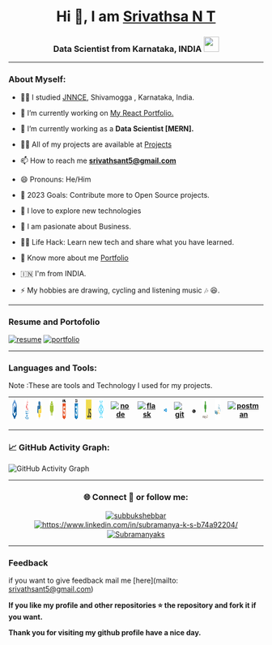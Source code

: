 

<h1 align="center">Hi 👋, I am <a href="https://github.com/srivatsant"> Srivathsa N T </a></h1>
<h3 align="center">Data Scientist from Karnataka, INDIA <img src="https://raw.githubusercontent.com/TheDudeThatCode/TheDudeThatCode/master/Assets/Developer.gif" width=30 height=30></h3>

<!--<p align="left"> <img src="https://komarev.com/ghpvc/?username=subramanyaks&label=Profile%20views&color=0e75b6&style=flat" alt="subramanyaks"/> </p>
-->



---

### About Myself:

- 👨‍🎓 I studied  <a href="http://jnnce.ac.in/jnndemo/">JNNCE</a>, Shivamogga , Karnataka, India.

- 🔭 I’m currently working on [My React Portfolio.](https://srivathsant.netlify.app)

- 🧠 I’m currently working as a **Data Scientist [MERN].**

- 👨‍💻 All of my projects are available at [Projects](https://github.com/srivatsant)

- 📫 How to reach me <a href="mailto:srivathsant5@gmail.com">**srivathsant5@gmail.com**</a>

- 😄 Pronouns: He/Him

- 🥅 2023 Goals: Contribute more to Open Source projects.

- 👀 I love to explore new technologies

- 🌱 I am pasionate about Business.

- 👨‍💻 Life Hack: Learn new tech and share what you have learned.

- 📄 Know more about me [Portfolio](srivathsant.netlify.app)

- 🇮🇳 I'm from INDIA.

- ⚡ My hobbies are drawing, cycling and listening music 🎶 😆.

---
### Resume and Portofolio

[![resume](https://img.shields.io/badge/Resume-4285F4?style=for-the-badge&logo=read-the-docs&logoColor=white)](https://drive.google.com/file/d/1nS-j32dyEs0vINeDRxrcP-GckJbsdfvn/view?usp=share_link)
[![portfolio](https://img.shields.io/badge/Portfolio-5340ff?style=for-the-badge&logo=Google-chrome&logoColor=white)](https://srivathsant.netlify.app/)

---

<h3 align="left">Languages and Tools:</h3>
Note :These are tools and Technology I used for my projects.


| [<img src="https://raw.githubusercontent.com/devicons/devicon/master/icons/c/c-original.svg" alt="c" width="40" height="40"/>](https://www.cprogramming.com/) | [<img src="https://raw.githubusercontent.com/devicons/devicon/master/icons/java/java-original.svg" alt="java" width="40" height="40"/>](https://www.java.com) |[<img src="https://raw.githubusercontent.com/devicons/devicon/master/icons/python/python-original.svg" alt="python" width="40" height="40"/>](https://www.python.org)  |  [<img src="https://raw.githubusercontent.com/devicons/devicon/master/icons/android/android-original-wordmark.svg" alt="android" width="40" height="40"/>](https://developer.android.com) | [<img src="https://raw.githubusercontent.com/devicons/devicon/master/icons/html5/html5-original-wordmark.svg" alt="html5" width="40" height="40"/>](https://www.w3.org/html) | [<img src="https://raw.githubusercontent.com/devicons/devicon/master/icons/css3/css3-original-wordmark.svg" alt="css3" width="40" height="40"/>](https://www.w3schools.com/css) |  [<img src="https://raw.githubusercontent.com/devicons/devicon/master/icons/javascript/javascript-original.svg" alt="javascript" width="40" height="40"/>](https://developer.mozilla.org/en-US/docs/Web/JavaScript) | [<img src="https://raw.githubusercontent.com/devicons/devicon/master/icons/react/react-original.svg" alt="react" width="40" height="40"/>](https://reactjs.org/) | [<img src="https://skillicons.dev/icons?i=nodejs" alt="node" width="40" height="40" />](https://nodejs.org/en/) | [<img src="https://www.vectorlogo.zone/logos/pocoo_flask/pocoo_flask-icon.svg" alt="flask" width="40" height="40"/>](https://flask.palletsprojects.com) | [<img align="left" alt="Visual Studio Code" width="26px" src="https://raw.githubusercontent.com/github/explore/80688e429a7d4ef2fca1e82350fe8e3517d3494d/topics/visual-studio-code/visual-studio-code.png" />](https://code.visualstudio.com) | [<img src="https://www.vectorlogo.zone/logos/git-scm/git-scm-icon.svg" alt="git" width="40" height="40"/>](https://git-scm.com) | [<img width="26px" src="https://raw.githubusercontent.com/github/explore/80688e429a7d4ef2fca1e82350fe8e3517d3494d/topics/terminal/terminal.png" alt ="terminal"/>]() | [<img src="https://raw.githubusercontent.com/devicons/devicon/master/icons/mongodb/mongodb-original-wordmark.svg" alt="mongodb" width="40" height="40"/>](https://www.mongodb.com) | [<img src="https://raw.githubusercontent.com/devicons/devicon/master/icons/mysql/mysql-original-wordmark.svg" alt="mysql" width="40" height="40"/>](https://www.mysql.com) | [<img src="https://www.vectorlogo.zone/logos/getpostman/getpostman-icon.svg" alt="postman" width="40" height="40"/>](https://postman.com) | 
| --- | --- | --- | --- | --- | --- | --- | --- | --- | --- | --- | --- | --- | --- | --- | --- |



<!--<code><img height="20" src="https://raw.githubusercontent.com/github/explore/80688e429a7d4ef2fca1e82350fe8e3517d3494d/topics/nodejs/nodejs.png"></code>-->


 <p align="left">
<!-- <img align="left" alt="GitHub" width="26px" src="https://raw.githubusercontent.com/github/explore/78df643247d429f6cc873026c0622819ad797942/topics/github/github.png" /> 
  <a href="https://www.linux.org/" target="_blank"> <img src="https://raw.githubusercontent.com/devicons/devicon/master/icons/linux/linux-original.svg" alt="linux" width="40" height="40"/> </a>
  
  <a href="https://www.microsoft.com/" target="_blank">![windows](https://img.shields.io/badge/Windows_10-0078D6?style=for-the-badge&logo=windows&logoColor=white)</a>-->

  <!---->
  
 ---
  
  


 
 <!--   GitHub stats graph -->
### 📈 GitHub Activity Graph:
 ![GitHub Activity Graph](https://activity-graph.herokuapp.com/graph?username=srivathsant5&theme=github)
 
 
 
 <!------->
 
 <!--<div align="center"> 
<b> ✍️  Random dev joke for you!</b></br></br>
<img align="center" src="https://readme-jokes.vercel.app/api?bgColor=%23073b4c&textColor=%2306d6a0&aColor=%2306d6a0&borderColor=%2306d6a0" alt="README Jokes">
</div>-->
 
 ---
 <h3 align="center">🌐 Connect 🔗 or follow me:</h3>
<p align="center">
<a href="https://twitter.com/srivathsa_nt" target="blank"><img align="center" src="https://raw.githubusercontent.com/rahuldkjain/github-profile-readme-generator/master/src/images/icons/Social/twitter.svg" alt="subbukshebbar" height="30" width="40" /></a>
<a href="https://www.linkedin.com/in/srivathsa-nt-1870001bb/" target="blank"><img align="center" src="https://raw.githubusercontent.com/rahuldkjain/github-profile-readme-generator/master/src/images/icons/Social/linked-in-alt.svg" alt="https://www.linkedin.com/in/subramanya-k-s-b74a92204/" height="30" width="40" /></a>
<a href="https://www.facebook.com/srivathsa.nt.98/" target="blank"><img align="center" src="https://raw.githubusercontent.com/rahuldkjain/github-profile-readme-generator/master/src/images/icons/Social/facebook.svg" alt="Subramanyaks" height="30" width="40" /></a>

---

### Feedback

if you want to give feedback mail me [here](mailto: srivathsant5@gmail.com)

**If you like my profile and other repositories ⭐ the repository and fork it if you want.**


**Thank you for visiting my github profile have a nice day.**

